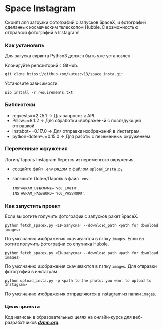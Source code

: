# Space Instagram

Скрипт для загрузки фотографий с запусков SpaceX, и фотографий сделанных космическим телескопом Hubble.
С возможностью отправкой фотографий в Instagram! 

### Как установить
Для запуска скрипта Python3 должен быть уже установлен.

Клонируйте репозиторий с GitHub.

```git
git clone https://github.com/kutuzov13/space_insta.git
```

Установите зависимости.

```
pip install -r requirements.txt
```
### Библиотеки
- requests==2.25.1 -> Для запросов к API.
- Pillow~=8.1.2 -> Для обработки изображений с последующей отправкой.
- instabot~=0.117.0 -> Для отправки изображений в Инстаграм.
- python-dotenv~=0.15.0 -> Для работы с переменным окружением.

### Переменные окружения
Логин/Пароль Instagram берется из переменного окружения.
- создайте файл ```.env``` рядом с файлом ```upload_insta.py```.
- запишите Логин/Пароль в файл ```.env```:
  
  ```INSTAGRAM_USERNAME='YOU_LOGIN'```.<br/>
  ```INSTAGRAM_PASSWORD='YOU_PASSWORD'```.<br/>
  
  
### Как запустить проект
Если вы хотите получить фотографии с запусков ракет SpaceX.
```
python fetch_spacex.py <ID-запуска> --download_path <path for download images>
```
По умолчанию изображения скачиваются в папку ```images```.
Если вы хотите получить фотографии со спутника Hubble.
```
python fetch_spacex.py <ID-запуска> --download_path <path for download images>
```
По умолчанию изображения скачиваются в папку ```images```.
Для отправки фотографий в инстаграм .
```
python upload_insta.py -p <path to the photos you want to upload to Instagram>
```
По умолчанию изображения отправляются в Instagram из папки ```images```. 

### Цель проекта
Код написан в образовательных целях на онлайн-курсе для веб-разработчиков ***[dvmn.org](https://dvmn.org/modules/)***.
